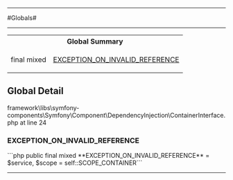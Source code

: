 - - -

#Globals#

- - -

<table id="summary_global" class="title">
<tr><th colspan="2" class="title">Global Summary</th></tr>
<tr>
<td class="type">final  mixed</td>
<td class="description"><p class="name"><a href="#EXCEPTION_ON_INVALID_REFERENCE">EXCEPTION_ON_INVALID_REFERENCE</a></p></td>
</tr>
</table>

<h2 id="detail_global">Global Detail</h2>
<div class="location">framework\libs\symfony-components\Symfony\Component\DependencyInjection\ContainerInterface.php at line 24</div>
<h3 id="EXCEPTION_ON_INVALID_REFERENCE">EXCEPTION_ON_INVALID_REFERENCE</h3>
```php
public final  mixed **EXCEPTION_ON_INVALID_REFERENCE** = $service, $scope = self::SCOPE_CONTAINER```
<div class="details">
</div>

- - -

